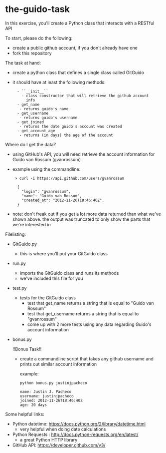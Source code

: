 the-guido-task
==============
In this exercise, you'll create a Python class that interacts with a  RESTful API

To start,  please do the following:

 - create a public github account, if you don't already have one
 - fork this repository

The task at hand:
 - create a python class that defines a single class called GitGuido
 - it should have at least the following methods:

         - ``__init__``
           - class constructor that will retrieve the github account
             info
         - get_name
          - returns guido's name
         - get_username
          - returns guido's username
         - get_joined
          - returns the date guido's account was created
         - get_account_age
          - returns (in days) the age of the account

Where do I get the data?
 - using GitHub's API, you will need retrieve the account information for Guido van Rossum (gvanrossum)

  - example using the commandline:

         > curl -i https://api.github.com/users/gvanrossum

          {
            "login": "gvanrossum",
            "name": "Guido van Rossum",
            "created_at": "2012-11-26T18:46:40Z",
          }

 - note: don't freak out if you get a lot more data returned than what we've shown above. the output was truncated to only show the parts that we're interested in

Filelisting:
   - GitGuido.py
     - this is where you'll put your GitGuido class
      
   - run.py
     - imports the GitGuido class and runs its methods
     - we've included this file for you

   - test.py
     - tests for the GitGuido class
       - test that get_name returns a string that is equal to "Guido van Rossum"
       - test that get_username returns a string that is equal to "gvanrossum"
       - come up with 2 more tests using any data regarding Guido's account
         information

   - bonus.py

     !!Bonus Task!!

       - create a commandline script that takes any github username and
         prints out similar account information

         example:

             python bonus.py justinjpacheco

             name: Justin J. Pacheco
             username: justinjpacheco
             joined: 2012-11-26T18:46:40Z
             age: 20 days

Some helpful links:
 - Python datetime: https://docs.python.org/2/library/datetime.html
   - very helpful when doing date calculations
 - Python Requests : http://docs.python-requests.org/en/latest/
   - a great Python HTTP library
 - GitHub API: https://developer.github.com/v3/
